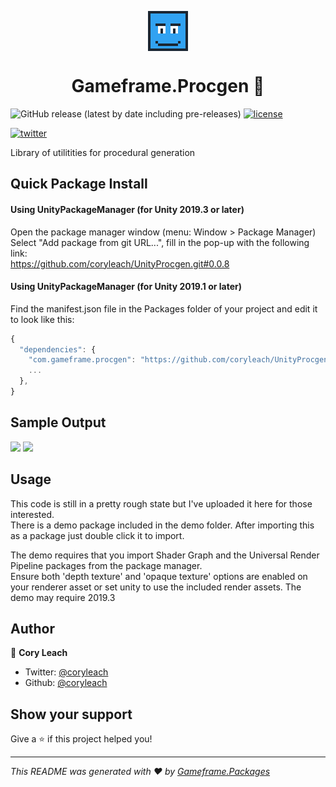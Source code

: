 <p align="center">
<img align="center" src="https://raw.githubusercontent.com/coryleach/UnityPackages/master/Documentation/GameframeFace.gif" />
</p>
<h1 align="center">Gameframe.Procgen 👋</h1>

<!-- BADGE-START -->
![GitHub release (latest by date including pre-releases)](https://img.shields.io/github/v/release/coryleach/UnityProcgen?include_prereleases)
[![license](https://img.shields.io/github/license/coryleach/UnityProcgen)](https://github.com/coryleach/UnityProcgen/blob/master/LICENSE)

[![twitter](https://img.shields.io/twitter/follow/coryleach.svg?style=social)](https://twitter.com/coryleach)
<!-- BADGE-END -->

Library of utilitities for procedural generation

## Quick Package Install

#### Using UnityPackageManager (for Unity 2019.3 or later)
Open the package manager window (menu: Window > Package Manager)<br/>
Select "Add package from git URL...", fill in the pop-up with the following link:<br/>
https://github.com/coryleach/UnityProcgen.git#0.0.8<br/>

#### Using UnityPackageManager (for Unity 2019.1 or later)

Find the manifest.json file in the Packages folder of your project and edit it to look like this:
```js
{
  "dependencies": {
    "com.gameframe.procgen": "https://github.com/coryleach/UnityProcgen.git#0.0.8",
    ...
  },
}
```

<!-- DOC-START -->
## Sample Output

<img src="https://github.com/coryleach/UnityProcgen/blob/master/Images/Sample_01.PNG?raw=true" />

<img src="https://github.com/coryleach/UnityProcgen/blob/master/Images/Sample_00.PNG?raw=true" />

## Usage

This code is still in a pretty rough state but I've uploaded it here for those interested.  
There is a demo package included in the demo folder. After importing this as a package just double click it to import.  
  
The demo requires that you import Shader Graph and the Universal Render Pipeline packages from the package manager.  
Ensure both 'depth texture' and 'opaque texture' options are enabled on your renderer asset or set unity to use the included render assets.
The demo may require 2019.3
<!-- DOC-END -->

## Author

👤 **Cory Leach**

* Twitter: [@coryleach](https://twitter.com/coryleach)
* Github: [@coryleach](https://github.com/coryleach)


## Show your support
Give a ⭐️ if this project helped you!


***
_This README was generated with ❤️ by [Gameframe.Packages](https://github.com/coryleach/unitypackages)_
